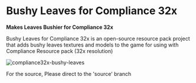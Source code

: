 # Bushy Leaves for Compliance 32x

**Makes Leaves Bushier for Compliance 32x**

Bushy Leaves for Compliance 32x is an open-source resource pack project that adds bushy leaves textures and models to the game for using with Compliance Resource pack (32x resolution)

![compliance32x-bushy-leaves](https://user-images.githubusercontent.com/61338902/147398703-6c52190b-4b91-4f28-83e9-e6b8847be46b.png)

For the source, Please direct to the 'source' branch
